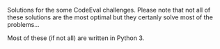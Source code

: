 Solutions for the some CodeEval challenges. Please note that not all of these solutions are the most optimal but they certanly solve most of the problems...

Most of these (if not all) are written in Python 3.